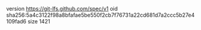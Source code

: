 version https://git-lfs.github.com/spec/v1
oid sha256:5a4c3122f98a8bfafae5be550f2cb7f76731a22cd681d7a2ccc5b27e4109fad6
size 1421
